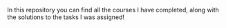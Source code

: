 In this repository you can find all the courses I have completed, along with the solutions to the tasks I was assigned!
